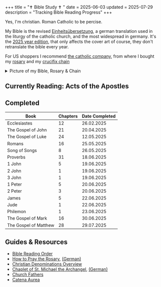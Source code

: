 +++
title = "✝️ Bible Study ✝️ "
date = 2025-06-03
updated = 2025-07-29
description = "Tracking Bible Reading Progress"
+++

Yes, I'm christian. Roman Catholic to be percise.

My Bible is the revised [Einheitsübersetzung](https://en.wikipedia.org/wiki/Einheits%C3%BCbersetzung), a german translation used in the liturgy of the catholic church, and the most widespread in germany.
It's the [2025 year edition](https://shop.die-bibel.de/Einheitsuebersetzung-Jahresedition-2025/1296), that only affects the cover art of course, they don't retranslate the bible every year.

For US shoppers I recommend [the catholic company](https://www.catholiccompany.com/),
from where I bought my [rosary](https://www.catholiccompany.com/blue-floral-ceramic-stretch-rosary-bracelet-i129114/) and my [crucifix chain](https://www.catholiccompany.com/traditional-crucifix-w-chain-i36361/)

<details>
<summary>Picture of my Bible, Rosary & Chain
</summary>
<img src="/catholicstuff.jpg" height="800vw">
</details>

## Currently Reading: Acts of the Apostles

## Completed

| Book                   | Chapters | Date Completed |
|------------------------|----------|----------------|
| Ecclesiastes           |       12 |     26.02.2025 |
| The Gospel of John     |       21 |     20.04.2025 |
| The Gospel of Luke     |       24 |     12.05.2025 |
| Romans                 |       16 |     25.05.2025 |
| Song of Songs          |        8 |     26.05.2025 |
| Proverbs               |       31 |     18.06.2025 |
| 1 John                 |        5 |     19.06.2025 |
| 2 John                 |        1 |     19.06.2025 |
| 3 John                 |        1 |     19.06.2025 |
| 1 Peter                |        5 |     20.06.2025 |
| 2 Peter                |        3 |     20.06.2025 |
| James                  |        5 |     22.06.2025 |
| Jude                   |        1 |     22.06.2025 |
| Philemon               |        1 |     23.06.2025 |
| The Gospel of Mark     |       16 |     30.06.2025 |
| The Gospel of Matthew  |       28 |     29.07.2025 |

## Guides & Resources

- [Bible Reading Order](https://youtu.be/iq6dn3Z9--g)
- [How to Pray the Rosary](https://youtu.be/iMQ_CRYWHME), [(German)](http://www.kirchenweb.at/rosenkranz/)
- [Christian Denominations Overview](https://youtu.be/tzLS4O7YaUg)
- [Chaplet of St. Michael the Archangel](https://chapletofsaintmichael.com/), [(German)](https://chapletofsaintmichael.com/german)
- [Church Fathers](https://www.newadvent.org/fathers/)
- [Catena Aurea](https://www.ecatholic2000.com/catena/)
